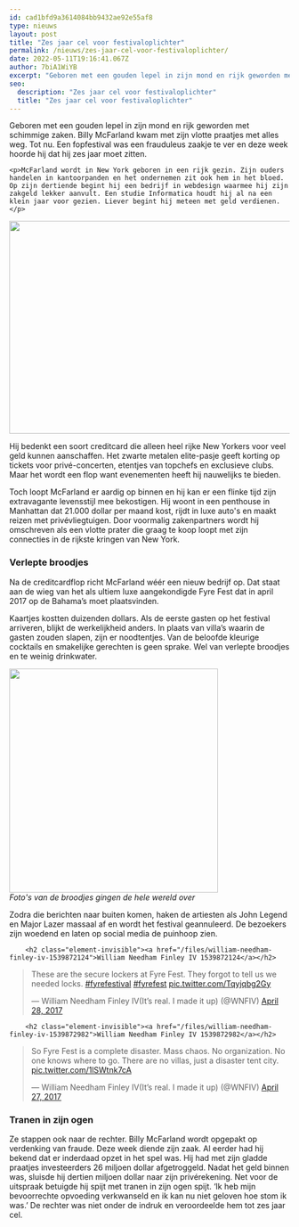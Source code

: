 ```yaml
---
id: cad1bfd9a3614084bb9432ae92e55af8
type: nieuws
layout: post
title: "Zes jaar cel voor festivaloplichter"
permalink: /nieuws/zes-jaar-cel-voor-festivaloplichter/
date: 2022-05-11T19:16:41.067Z
author: 7biA1WiYB
excerpt: "Geboren met een gouden lepel in zijn mond en rijk geworden met schimmige zaken. Billy McFarland kwam met zijn vlotte praatjes met alles weg. Tot nu. Een fopfestival was een frauduleus zaakje te ver en deze week hoorde hij dat hij zes jaar moet zitten.  "
seo:
  description: "Zes jaar cel voor festivaloplichter"
  title: "Zes jaar cel voor festivaloplichter"
---
```

Geboren met een gouden lepel in zijn mond en rijk geworden met schimmige zaken. Billy McFarland kwam met zijn vlotte praatjes met alles weg. Tot nu. Een fopfestival was een frauduleus zaakje te ver en deze week hoorde hij dat hij zes jaar moet zitten.  

    <p>McFarland wordt in New York geboren in een rijk gezin. Zijn ouders handelen in kantoorpanden en het ondernemen zit ook hem in het bloed. Op zijn dertiende begint hij een bedrijf in webdesign waarmee hij zijn zakgeld lekker aanvult. Een studie Informatica houdt hij al na een klein jaar voor gezien. Liever begint hij meteen met geld verdienen.</p>
<p><div class="media media-element-container media-default"><div id="file-534997" class="file file-image file-image-jpeg">

        
  
  <div class="content">
    <img height="718" width="1080" style="height: 382px; width: 575px;" class="media-element file-default" data-delta="1" src="https://7dagen.netlify.app/sites/default/files/34751822_230701504373202_1897961385430614016_n.jpg" alt="">  </div>

  
</div>
</div>
<p>Hij bedenkt een soort creditcard die alleen heel rijke New Yorkers voor veel geld kunnen aanschaffen. Het zwarte metalen elite-pasje geeft korting op tickets voor privé-concerten, etentjes van topchefs en exclusieve clubs. Maar het wordt een flop want evenementen heeft hij nauwelijks te bieden.</p>
<p>Toch loopt McFarland er aardig op binnen en hij kan er een flinke tijd zijn extravagante levensstijl mee bekostigen. Hij woont in een penthouse in Manhattan dat 21.000 dollar per maand kost, rijdt in luxe auto's en maakt reizen met privévliegtuigen. Door voormalig zakenpartners wordt hij omschreven als een vlotte prater die graag te koop loopt met zijn connecties in de rijkste kringen van New York. </p>
<h3>Verlepte broodjes </h3>
<p>Na de creditcardflop richt McFarland wéér een nieuw bedrijf op. Dat staat aan de wieg van het als ultiem luxe aangekondigde Fyre Fest dat in april 2017 op de Bahama’s moet plaatsvinden. </p>
<p>Kaartjes kostten duizenden dollars. Als de eerste gasten op het festival arriveren, blijkt de werkelijkheid anders. In plaats van villa’s waarin de gasten zouden slapen, zijn er noodtentjes. Van de beloofde kleurige cocktails en smakelijke gerechten is geen sprake. Wel van verlepte broodjes en te weinig drinkwater. </p>
<p><div class="media media-element-container media-default"><div id="file-534998" class="file file-image file-image-jpeg">

        
  
  <div class="content">
    <img height="1973" width="1841" style="height: 402px; width: 375px;" class="media-element file-default" data-delta="2" src="https://7dagen.netlify.app/sites/default/files/1841.jpg" alt="">  </div>

  
</div>
</div><em>Foto's van de broodjes gingen de hele wereld over</em>
<p>Zodra die berichten naar buiten komen, haken de artiesten als John Legend en Major Lazer massaal af en wordt het festival geannuleerd. De bezoekers zijn woedend en laten op social media de puinhoop zien.</p>
<p><div class="media media-element-container media-default"><div id="file-534999" class="file file-document file-text-oembed">

        <h2 class="element-invisible"><a href="/files/william-needham-finley-iv-1539872124">William Needham Finley IV 1539872124</a></h2>
    
  
  <div class="content">
    
<blockquote class="twitter-tweet" data-width="550"><p lang="en" dir="ltr">These are the secure lockers at Fyre Fest. They forgot to tell us we needed locks. <a href="https://twitter.com/hashtag/fyrefestival?src=hash&amp;ref_src=twsrc%5Etfw">#fyrefestival</a> <a href="https://twitter.com/hashtag/fyrefest?src=hash&amp;ref_src=twsrc%5Etfw">#fyrefest</a> <a href="https://t.co/Tqyjqbg2Gy">pic.twitter.com/Tqyjqbg2Gy</a></p>&mdash; William Needham Finley IV(It’s real. I made it up) (@WNFIV) <a href="https://twitter.com/WNFIV/status/857774660439724032?ref_src=twsrc%5Etfw">April 28, 2017</a></blockquote>
<script async="" src="https://platform.twitter.com/widgets.js" charset="utf-8"></script>
  </div>

  
</div>
</div>
<p><div class="media media-element-container media-default"><div id="file-535000" class="file file-document file-text-oembed">

        <h2 class="element-invisible"><a href="/files/william-needham-finley-iv-1539872982">William Needham Finley IV 1539872982</a></h2>
    
  
  <div class="content">
    
<blockquote class="twitter-tweet" data-width="550"><p lang="en" dir="ltr">So Fyre Fest is a complete disaster. Mass chaos. No organization. No one knows where to go. There are no villas, just a disaster tent city. <a href="https://t.co/1lSWtnk7cA">pic.twitter.com/1lSWtnk7cA</a></p>&mdash; William Needham Finley IV(It’s real. I made it up) (@WNFIV) <a href="https://twitter.com/WNFIV/status/857744138019753984?ref_src=twsrc%5Etfw">April 27, 2017</a></blockquote>
<script async="" src="https://platform.twitter.com/widgets.js" charset="utf-8"></script>
  </div>

  
</div>
</div>
<h3>Tranen in zijn ogen</h3>
<p>Ze stappen ook naar de rechter. Billy McFarland wordt opgepakt op verdenking van fraude. Deze week diende zijn zaak. Al eerder had hij bekend dat er inderdaad opzet in het spel was. Hij had met zijn gladde praatjes investeerders 26 miljoen dollar afgetroggeld. Nadat het geld binnen was, sluisde hij dertien miljoen dollar naar zijn privérekening. Net voor de uitspraak betuigde hij spijt met tranen in zijn ogen spijt. ‘Ik heb mijn bevoorrechte opvoeding verkwanseld en ik kan nu niet geloven hoe stom ik was.’ De rechter was niet onder de indruk en veroordeelde hem tot zes jaar cel.</p>  
